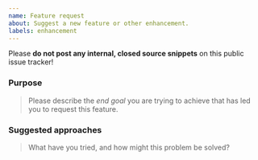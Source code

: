 ```yaml
---
name: Feature request
about: Suggest a new feature or other enhancement.
labels: enhancement
---
```


Please **do not post any internal, closed source snippets** on this public issue tracker!

### Purpose
> Please describe the _end goal_ you are trying to achieve that has led you to request this feature.



### Suggested approaches
> What have you tried, and how might this problem be solved?

